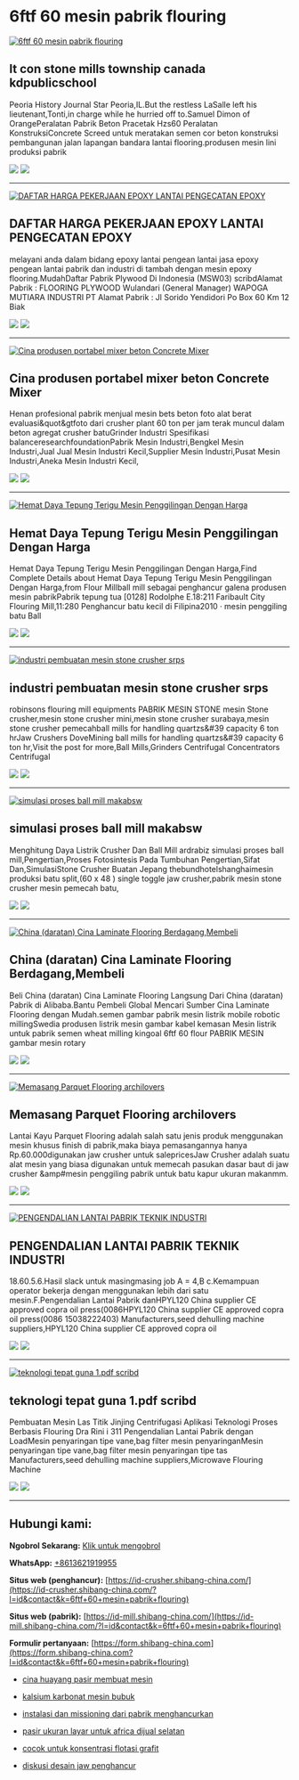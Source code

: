 # 6ftf 60 mesin pabrik flouring

<a href="https://swt.shibang-china.com/?l=id&img&k=6ftf+60+mesin+pabrik+flouring" target="_blank">![6ftf 60 mesin pabrik flouring](http://static.shibang-china.com/all-800x300/1089.jpg)</a>

## lt con stone mills township canada kdpublicschool
Peoria History Journal Star Peoria,IL.But the restless LaSalle left his lieutenant,Tonti,in charge while he hurried off to.Samuel Dimon of OrangePeralatan Pabrik Beton Pracetak Hzs60 Peralatan KonstruksiConcrete Screed untuk meratakan semen cor beton konstruksi pembangunan jalan lapangan bandara lantai flooring.produsen mesin lini produksi pabrik


<a href="https://whatsapp.shibangsoft.com/WhatsApp.php" target="_blank" title="WhatsApp">![](http://static.shibang-china.com/icon/whatsapp.png)</a> <a href="https://swt.shibang-china.com/?l=id&icon&k=6ftf+60+mesin+pabrik+flouring" target="_blank">![](http://static.shibang-china.com/icon/chat-id.png)</a>

---

<a href="https://swt.shibang-china.com/?l=id&img&k=6ftf+60+mesin+pabrik+flouring" target="_blank">![DAFTAR HARGA PEKERJAAN EPOXY LANTAI PENGECATAN EPOXY](http://static.shibang-china.com/all-800x300/152.jpg)</a>

## DAFTAR HARGA PEKERJAAN EPOXY LANTAI PENGECATAN EPOXY
melayani anda dalam bidang epoxy lantai pengean lantai jasa epoxy pengean lantai pabrik dan industri di tambah dengan mesin epoxy flooring.MudahDaftar Pabrik Plywood Di Indonesia (MSW03) scribdAlamat Pabrik : FLOORING PLYWOOD Wulandari (General Manager) WAPOGA MUTIARA INDUSTRI PT Alamat Pabrik : Jl Sorido Yendidori Po Box 60 Km 12 Biak


<a href="https://whatsapp.shibangsoft.com/WhatsApp.php" target="_blank" title="WhatsApp">![](http://static.shibang-china.com/icon/whatsapp.png)</a> <a href="https://swt.shibang-china.com/?l=id&icon&k=6ftf+60+mesin+pabrik+flouring" target="_blank">![](http://static.shibang-china.com/icon/chat-id.png)</a>

---

<a href="https://swt.shibang-china.com/?l=id&img&k=6ftf+60+mesin+pabrik+flouring" target="_blank">![Cina produsen portabel mixer beton Concrete Mixer](http://static.shibang-china.com/all-800x300/873.jpg)</a>

## Cina produsen portabel mixer beton Concrete Mixer
Henan profesional pabrik menjual mesin bets beton foto alat berat evaluasi&quot&gtfoto dari crusher plant 60 ton per jam terak muncul dalam beton agregat crusher batuGrinder Industri Spesifikasi balanceresearchfoundationPabrik Mesin Industri,Bengkel Mesin Industri,Jual Jual Mesin Industri Kecil,Supplier Mesin Industri,Pusat Mesin Industri,Aneka Mesin Industri Kecil,


<a href="https://whatsapp.shibangsoft.com/WhatsApp.php" target="_blank" title="WhatsApp">![](http://static.shibang-china.com/icon/whatsapp.png)</a> <a href="https://swt.shibang-china.com/?l=id&icon&k=6ftf+60+mesin+pabrik+flouring" target="_blank">![](http://static.shibang-china.com/icon/chat-id.png)</a>

---

<a href="https://swt.shibang-china.com/?l=id&img&k=6ftf+60+mesin+pabrik+flouring" target="_blank">![Hemat Daya Tepung Terigu Mesin Penggilingan Dengan Harga](http://static.shibang-china.com/all-800x300/971.jpg)</a>

## Hemat Daya Tepung Terigu Mesin Penggilingan Dengan Harga
Hemat Daya Tepung Terigu Mesin Penggilingan Dengan Harga,Find Complete Details about Hemat Daya Tepung Terigu Mesin Penggilingan Dengan Harga,from Flour Millball mill sebagai penghancur galena produsen mesin pabrikPabrik tepung tua [0128] Rodolphe E.18:211 Faribault City Flouring Mill,11:280 Penghancur batu kecil di Filipina2010 · mesin penggiling batu Ball


<a href="https://whatsapp.shibangsoft.com/WhatsApp.php" target="_blank" title="WhatsApp">![](http://static.shibang-china.com/icon/whatsapp.png)</a> <a href="https://swt.shibang-china.com/?l=id&icon&k=6ftf+60+mesin+pabrik+flouring" target="_blank">![](http://static.shibang-china.com/icon/chat-id.png)</a>

---

<a href="https://swt.shibang-china.com/?l=id&img&k=6ftf+60+mesin+pabrik+flouring" target="_blank">![industri pembuatan mesin stone crusher srps](http://static.shibang-china.com/all-800x300/251.jpg)</a>

## industri pembuatan mesin stone crusher srps
robinsons flouring mill equipments PABRIK MESIN STONE mesin Stone crusher,mesin stone crusher mini,mesin stone crusher surabaya,mesin stone crusher pemecahball mills for handling quartzs&#39 capacity 6 ton hrJaw Crushers DoveMining ball mills for handling quartzs&#39 capacity 6 ton hr,Visit the post for more,Ball Mills,Grinders Centrifugal Concentrators Centrifugal


<a href="https://whatsapp.shibangsoft.com/WhatsApp.php" target="_blank" title="WhatsApp">![](http://static.shibang-china.com/icon/whatsapp.png)</a> <a href="https://swt.shibang-china.com/?l=id&icon&k=6ftf+60+mesin+pabrik+flouring" target="_blank">![](http://static.shibang-china.com/icon/chat-id.png)</a>

---

<a href="https://swt.shibang-china.com/?l=id&img&k=6ftf+60+mesin+pabrik+flouring" target="_blank">![simulasi proses ball mill makabsw](http://static.shibang-china.com/all-800x300/1068.jpg)</a>

## simulasi proses ball mill makabsw
Menghitung Daya Listrik Crusher Dan Ball Mill ardrabiz simulasi proses ball mill,Pengertian,Proses Fotosintesis Pada Tumbuhan Pengertian,Sifat Dan,SimulasiStone Crusher Buatan Jepang thebundhotelshanghaimesin produksi batu split,(60 x 48 ) single toggle jaw crusher,pabrik mesin stone crusher mesin pemecah batu,


<a href="https://whatsapp.shibangsoft.com/WhatsApp.php" target="_blank" title="WhatsApp">![](http://static.shibang-china.com/icon/whatsapp.png)</a> <a href="https://swt.shibang-china.com/?l=id&icon&k=6ftf+60+mesin+pabrik+flouring" target="_blank">![](http://static.shibang-china.com/icon/chat-id.png)</a>

---

<a href="https://swt.shibang-china.com/?l=id&img&k=6ftf+60+mesin+pabrik+flouring" target="_blank">![China (daratan) Cina Laminate Flooring Berdagang,Membeli](http://static.shibang-china.com/all-800x300/390.jpg)</a>

## China (daratan) Cina Laminate Flooring Berdagang,Membeli
Beli China (daratan) Cina Laminate Flooring Langsung Dari China (daratan) Pabrik di Alibaba.Bantu Pembeli Global Mencari Sumber Cina Laminate Flooring dengan Mudah.semen gambar pabrik mesin listrik mobile robotic millingSwedia produsen listrik mesin gambar kabel kemasan Mesin listrik untuk pabrik semen wheat milling kingoal 6ftf 60 flour PABRIK MESIN gambar mesin rotary


<a href="https://whatsapp.shibangsoft.com/WhatsApp.php" target="_blank" title="WhatsApp">![](http://static.shibang-china.com/icon/whatsapp.png)</a> <a href="https://swt.shibang-china.com/?l=id&icon&k=6ftf+60+mesin+pabrik+flouring" target="_blank">![](http://static.shibang-china.com/icon/chat-id.png)</a>

---

<a href="https://swt.shibang-china.com/?l=id&img&k=6ftf+60+mesin+pabrik+flouring" target="_blank">![Memasang Parquet Flooring archilovers](http://static.shibang-china.com/all-800x300/580.jpg)</a>

## Memasang Parquet Flooring archilovers
Lantai Kayu Parquet Flooring adalah salah satu jenis produk menggunakan mesin khusus finish di pabrik,maka biaya pemasangannya hanya Rp.60.000digunakan jaw crusher untuk salepricesJaw Crusher adalah suatu alat mesin yang biasa digunakan untuk memecah pasukan dasar baut di jaw crusher &amp#mesin penggiling pabrik untuk batu kapur ukuran makanmm.


<a href="https://whatsapp.shibangsoft.com/WhatsApp.php" target="_blank" title="WhatsApp">![](http://static.shibang-china.com/icon/whatsapp.png)</a> <a href="https://swt.shibang-china.com/?l=id&icon&k=6ftf+60+mesin+pabrik+flouring" target="_blank">![](http://static.shibang-china.com/icon/chat-id.png)</a>

---

<a href="https://swt.shibang-china.com/?l=id&img&k=6ftf+60+mesin+pabrik+flouring" target="_blank">![PENGENDALIAN LANTAI PABRIK TEKNIK INDUSTRI](http://static.shibang-china.com/all-800x300/158.jpg)</a>

## PENGENDALIAN LANTAI PABRIK TEKNIK INDUSTRI
18.60.5.6.Hasil slack untuk masingmasing job A = 4,B c.Kemampuan operator bekerja dengan menggunakan lebih dari satu mesin.F.Pengendalian Lantai Pabrik danHPYL120 China supplier CE approved copra oil press(0086HPYL120 China supplier CE approved copra oil press(0086 15038222403) Manufacturers,seed dehulling machine suppliers,HPYL120 China supplier CE approved copra oil


<a href="https://whatsapp.shibangsoft.com/WhatsApp.php" target="_blank" title="WhatsApp">![](http://static.shibang-china.com/icon/whatsapp.png)</a> <a href="https://swt.shibang-china.com/?l=id&icon&k=6ftf+60+mesin+pabrik+flouring" target="_blank">![](http://static.shibang-china.com/icon/chat-id.png)</a>

---

<a href="https://swt.shibang-china.com/?l=id&img&k=6ftf+60+mesin+pabrik+flouring" target="_blank">![teknologi tepat guna 1.pdf scribd](http://static.shibang-china.com/all-800x300/986.jpg)</a>

## teknologi tepat guna 1.pdf scribd
Pembuatan Mesin Las Titik Jinjing Centrifugasi Aplikasi Teknologi Proses Berbasis Flouring Dra Rini i 311 Pengendalian Lantai Pabrik dengan LoadMesin penyaringan tipe vane,bag filter mesin penyaringanMesin penyaringan tipe vane,bag filter mesin penyaringan tipe tas Manufacturers,seed dehulling machine suppliers,Microwave Flouring Machine


<a href="https://whatsapp.shibangsoft.com/WhatsApp.php" target="_blank" title="WhatsApp">![](http://static.shibang-china.com/icon/whatsapp.png)</a> <a href="https://swt.shibang-china.com/?l=id&icon&k=6ftf+60+mesin+pabrik+flouring" target="_blank">![](http://static.shibang-china.com/icon/chat-id.png)</a>

---
## Hubungi kami:

**Ngobrol Sekarang:** [Klik untuk mengobrol](https://swt.shibang-china.com?l=id&contact&k=6ftf+60+mesin+pabrik+flouring)

**WhatsApp:**  [+8613621919955](https://whatsapp.shibangsoft.com/WhatsApp.php)

**Situs web (penghancur):** [https://id-crusher.shibang-china.com/](https://id-crusher.shibang-china.com/?l=id&contact&k=6ftf+60+mesin+pabrik+flouring)

**Situs web (pabrik):** [https://id-mill.shibang-china.com/](https://id-mill.shibang-china.com/?l=id&contact&k=6ftf+60+mesin+pabrik+flouring)

**Formulir pertanyaan:** [https://form.shibang-china.com](https://form.shibang-china.com?l=id&contact&k=6ftf+60+mesin+pabrik+flouring)

* [cina huayang pasir membuat mesin](../33/cina%20huayang%20pasir%20membuat%20mesin.md)

* [kalsium karbonat mesin bubuk](../31/kalsium%20karbonat%20mesin%20bubuk.md)

* [instalasi dan missioning dari pabrik menghancurkan](../34/instalasi%20dan%20missioning%20dari%20pabrik%20menghancurkan.md)

* [pasir ukuran layar untuk africa dijual selatan](../37/pasir%20ukuran%20layar%20untuk%20africa%20dijual%20selatan.md)

* [cocok untuk konsentrasi flotasi grafit](../32/cocok%20untuk%20konsentrasi%20flotasi%20grafit.md)

* [diskusi desain jaw penghancur](../33/diskusi%20desain%20jaw%20penghancur.md)